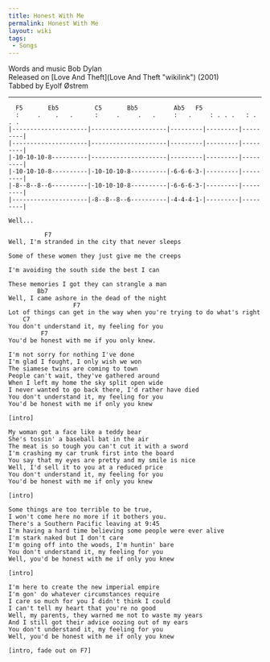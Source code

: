 ```yaml
---
title: Honest With Me
permalink: Honest With Me
layout: wiki
tags:
 - Songs
---
```


Words and music Bob Dylan  
Released on [Love And Theft](Love And Theft "wikilink") (2001)  
Tabbed by Eyolf Østrem

* * * * *

      F5       Eb5          C5       Bb5          Ab5   F5
      :     .    .   .      :     .     .   .     :   .     : . . .   : . . .
    |---------------------|---------------------|---------|---------|---------|
    |---------------------|---------------------|---------|---------|---------|
    |-10-10-10-8----------|---------------------|---------|---------|---------|
    |-10-10-10-8----------|-10-10-10-8----------|-6-6-6-3-|---------|---------|
    |-8--8--8--6----------|-10-10-10-8----------|-6-6-6-3-|---------|---------|
    |---------------------|-8--8--8--6----------|-4-4-4-1-|---------|---------|
                                                                          Well...

              F7
    Well, I'm stranded in the city that never sleeps

    Some of these women they just give me the creeps

    I'm avoiding the south side the best I can

    These memories I got they can strangle a man
            Bb7
    Well, I came ashore in the dead of the night
                      F7
    Lot of things can get in the way when you're trying to do what's right
        C7
    You don't understand it, my feeling for you
             F7
    You'd be honest with me if you only knew.

    I'm not sorry for nothing I've done
    I'm glad I fought, I only wish we won
    The siamese twins are coming to town
    People can't wait, they've gathered around
    When I left my home the sky split open wide
    I never wanted to go back there, I'd rather have died
    You don't understand it, my feeling for you
    You'd be honest with me if only you knew

    [intro]

    My woman got a face like a teddy bear
    She's tossin' a baseball bat in the air
    The meat is so tough you can't cut it with a sword
    I'm crashing my car trunk first into the board
    You say that my eyes are pretty and my smile is nice
    Well, I'd sell it to you at a reduced price
    You don't understand it, my feeling for you
    You'd be honest with me if only you knew

    [intro]

    Some things are too terrible to be true,
    I won't come here no more if it bothers you.
    There's a Southern Pacific leaving at 9:45
    I'm having a hard time believing some people were ever alive
    I'm stark naked but I don't care
    I'm going off into the woods, I'm huntin' bare
    You don't understand it, my feeling for you
    Well, you'd be honest with me if only you knew

    [intro]

    I'm here to create the new imperial empire
    I'm gon' do whatever circumstances require
    I care so much for you I didn't think I could
    I can't tell my heart that you're no good
    Well, my parents, they warned me not to waste my years
    And I still got their advice oozing out of my ears
    You don't understand it, my feeling for you
    Well, you'd be honest with me if only you knew

    [intro, fade out on F7]
